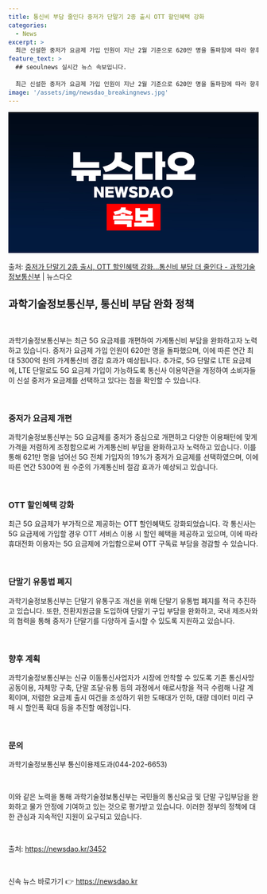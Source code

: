 ```yaml
---
title: 통신비 부담 줄인다 중저가 단말기 2종 출시 OTT 할인혜택 강화
categories:
  - News
excerpt: >
  최근 신설한 중저가 요금제 가입 인원이 지난 2월 기준으로 620만 명을 돌파함에 따라 향후 동일 속도로 가…
feature_text: >
  ## seoulnews 실시간 뉴스 속보입니다.

  최근 신설한 중저가 요금제 가입 인원이 지난 2월 기준으로 620만 명을 돌파함에 따라 향후 동일 속도로 가…
image: '/assets/img/newsdao_breakingnews.jpg'
---
```


![뉴스다오 속보](/assets/img/newsdao_breakingnews.jpg)

<p>출처: <a href="https://newsdao.kr/3452" rel="dofollow">중저가 단말기 2종 출시, OTT 할인혜택 강화…통신비 부담 더 줄인다 - 과학기술정보통신부</a> | 뉴스다오</p>

<h2 data-ke-size="size26">과학기술정보통신부, 통신비 부담 완화 정책</h2>
<p data-ke-size="size16">&nbsp;</p>
과학기술정보통신부는 최근 5G 요금제를 개편하여 가계통신비 부담을 완화하고자 노력하고 있습니다. 중저가 요금제 가입 인원이 620만 명을 돌파했으며, 이에 따른 연간 최대 5300억 원의 가계통신비 경감 효과가 예상됩니다. 추가로, 5G 단말로 LTE 요금제에, LTE 단말로도 5G 요금제 가입이 가능하도록 통신사 이용약관을 개정하여 소비자들이 신설 중저가 요금제를 선택하고 있다는 점을 확인할 수 있습니다.
<p data-ke-size="size16">&nbsp;</p>

<h3>중저가 요금제 개편</h3>
<p data-ke-size="size16">과학기술정보통신부는 5G 요금제를 중저가 중심으로 개편하고 다양한 이용패턴에 맞게 가격을 저렴하게 조정함으로써 가계통신비 부담을 완화하고자 노력하고 있습니다. 이를 통해 621만 명을 넘어선 5G 전체 가입자의 19%가 중저가 요금제를 선택하였으며, 이에 따른 연간 5300억 원 수준의 가계통신비 절감 효과가 예상되고 있습니다.</p>
<p data-ke-size="size16">&nbsp;</p>

<h3>OTT 할인혜택 강화</h3>
<p data-ke-size="size16">최근 5G 요금제가 부가적으로 제공하는 OTT 할인혜택도 강화되었습니다. 각 통신사는 5G 요금제에 가입할 경우 OTT 서비스 이용 시 할인 혜택을 제공하고 있으며, 이에 따라 휴대전화 이용자는 5G 요금제에 가입함으로써 OTT 구독료 부담을 경감할 수 있습니다.</p>
<p data-ke-size="size16">&nbsp;</p>

<h3>단말기 유통법 폐지</h3>
<p data-ke-size="size16">과학기술정보통신부는 단말기 유통구조 개선을 위해 단말기 유통법 폐지를 적극 추진하고 있습니다. 또한, 전환지원금을 도입하여 단말기 구입 부담을 완화하고, 국내 제조사와의 협력을 통해 중저가 단말기를 다양하게 출시할 수 있도록 지원하고 있습니다.</p>
<p data-ke-size="size16">&nbsp;</p>

<h3>향후 계획</h3>
<p data-ke-size="size16">과학기술정보통신부는 신규 이동통신사업자가 시장에 안착할 수 있도록 기존 통신사망 공동이용, 자체망 구축, 단말 조달·유통 등의 과정에서 애로사항을 적극 수렴해 나갈 계획이며, 저렴한 요금제 출시 여건을 조성하기 위한 도매대가 인하, 대량 데이터 미리 구매 시 할인폭 확대 등을 추진할 예정입니다.</p>
<p data-ke-size="size16">&nbsp;</p>

<h3>문의</h3>
<p data-ke-size="size16">과학기술정보통신부 통신이용제도과(044-202-6653)</p>
<p data-ke-size="size16">&nbsp;</p>

이와 같은 노력을 통해 과학기술정보통신부는 국민들의 통신요금 및 단말 구입부담을 완화하고 물가 안정에 기여하고 있는 것으로 평가받고 있습니다. 이러한 정부의 정책에 대한 관심과 지속적인 지원이 요구되고 있습니다.
<p data-ke-size="size16">&nbsp;</p>

출처: <a href="https://newsdao.kr/3452" target="_blank">https://newsdao.kr/3452</a>
<p data-ke-size="size16">&nbsp;</p> 

신속 뉴스 바로가기 👉 <a href="https://newsdao.kr" rel="dofollow">https://newsdao.kr</a>


